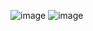 <!--
**NachoToast/NachoToast** is a ✨ _special_ ✨ repository because its `README.md` (this file) appears on your GitHub profile.

Here are some ideas to get you started:

- 🔭 I’m currently working on ...
- 🌱 I’m currently learning ...
- 👯 I’m looking to collaborate on ...
- 🤔 I’m looking for help with ...
- 💬 Ask me about ...
- 📫 How to reach me: ...
- 😄 Pronouns: ...
- ⚡ Fun fact: ...
-->
![image](https://user-images.githubusercontent.com/32235595/143158125-a8588f10-1172-4acb-bd1e-41a37500fb52.png)
![image](https://user-images.githubusercontent.com/32235595/207449555-a8a57e06-ce75-451c-b658-777658c0d93f.png)
